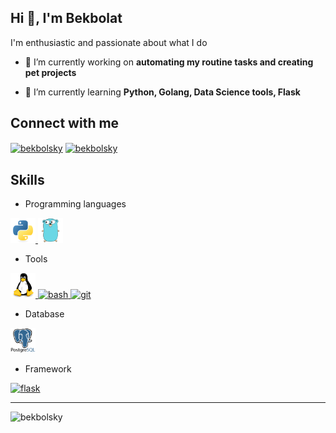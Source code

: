 <!--
**bekbolsky/bekbolsky** is a ✨ _special_ ✨ repository because its `README.md` (this file) appears on your GitHub profile.
-->

## Hi 👋, I'm Bekbolat

I'm enthusiastic and passionate about what I do

- 🔭 I’m currently working on **automating my routine tasks and creating pet projects**

- 🌱 I’m currently learning **Python, Golang, Data Science tools, Flask**

## Connect with me

<p align="left">
  <a href="https://linkedin.com/in/bekbolsky" target="blank"><img align="center" src="https://raw.githubusercontent.com/rahuldkjain/github-profile-readme-generator/master/src/images/icons/Social/linked-in-alt.svg" alt="bekbolsky" height="30" width="40" /></a>
  <a href="https://www.hackerrank.com/bekbolsky" target="blank"><img align="center" src="https://raw.githubusercontent.com/rahuldkjain/github-profile-readme-generator/master/src/images/icons/Social/hackerrank.svg" alt="bekbolsky" height="30" width="40" /></a>
</p>

## Skills

- Programming languages
<p align="left">
  <a href="https://www.python.org" target="_blank"> <img src="https://raw.githubusercontent.com/devicons/devicon/master/icons/python/python-original.svg" alt="python" width="40" height="40"/> </a>
  <a href="https://golang.org" target="_blank"> <img src="https://raw.githubusercontent.com/devicons/devicon/master/icons/go/go-original.svg" alt="go" width="40" height="40"/> </a>
</p>

- Tools
<p align="left">
  <a href="https://www.linux.org/" target="_blank"> <img src="https://raw.githubusercontent.com/devicons/devicon/master/icons/linux/linux-original.svg" alt="linux" width="40" height="40"/> </a>
  <a href="https://www.gnu.org/software/bash/" target="_blank"> <img src="https://www.vectorlogo.zone/logos/gnu_bash/gnu_bash-icon.svg" alt="bash" width="40" height="40"/> </a>
  <a href="https://git-scm.com/" target="_blank"> <img src="https://www.vectorlogo.zone/logos/git-scm/git-scm-icon.svg" alt="git" width="40" height="40"/> </a>
</p>

- Database
<p align="left">
  <a href="https://www.postgresql.org" target="_blank"> <img src="https://raw.githubusercontent.com/devicons/devicon/master/icons/postgresql/postgresql-original-wordmark.svg" alt="postgresql" width="40" height="40"/> </a>
</p>

- Framework
<p align="left">
  <a href="https://flask.palletsprojects.com/" target="_blank"> <img src="https://www.vectorlogo.zone/logos/pocoo_flask/pocoo_flask-icon.svg" alt="flask" width="40" height="40"/> </a>
</p>

---

<img src="https://github-readme-stats.vercel.app/api?username=bekbolsky&show_icons=true&theme=dracula&locale=en" alt="bekbolsky" />
